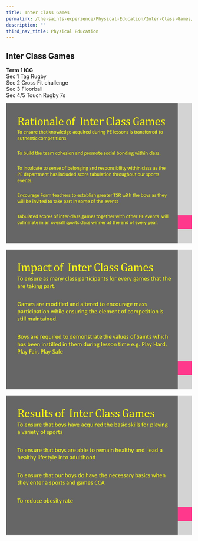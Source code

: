 ```yaml
---
title: Inter Class Games
permalink: /the-saints-experience/Physical-Education/Inter-Class-Games/
description: ""
third_nav_title: Physical Education
---
```

## Inter Class Games

**Term 1 ICG**   
Sec 1 Tag Rugby  
Sec 2 Cross Fit challenge  
Sec 3 Floorball  
Sec 4/5 Touch Rugby 7s

![](/images/Slide2.jpeg)

![](/images/Slide3.jpeg)

![](/images/Slide4.jpeg)